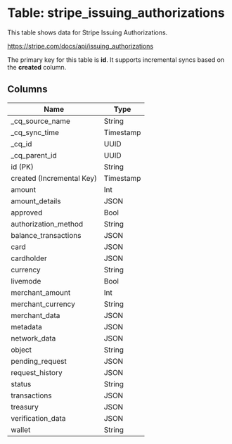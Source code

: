 # Table: stripe_issuing_authorizations

This table shows data for Stripe Issuing Authorizations.

https://stripe.com/docs/api/issuing_authorizations

The primary key for this table is **id**.
It supports incremental syncs based on the **created** column.

## Columns

| Name          | Type          |
| ------------- | ------------- |
|_cq_source_name|String|
|_cq_sync_time|Timestamp|
|_cq_id|UUID|
|_cq_parent_id|UUID|
|id (PK)|String|
|created (Incremental Key)|Timestamp|
|amount|Int|
|amount_details|JSON|
|approved|Bool|
|authorization_method|String|
|balance_transactions|JSON|
|card|JSON|
|cardholder|JSON|
|currency|String|
|livemode|Bool|
|merchant_amount|Int|
|merchant_currency|String|
|merchant_data|JSON|
|metadata|JSON|
|network_data|JSON|
|object|String|
|pending_request|JSON|
|request_history|JSON|
|status|String|
|transactions|JSON|
|treasury|JSON|
|verification_data|JSON|
|wallet|String|